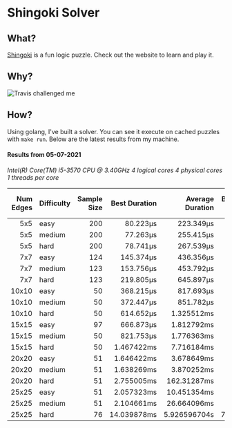 # Shingoki Solver

## What?
[Shingoki](https://www.puzzle-shingoki.com) is a fun logic puzzle. Check out the website to learn and play it.

## Why?

![Travis challenged me](https://user-images.githubusercontent.com/23204038/112846696-f1f1fb00-906b-11eb-9693-3130ce4e78d7.png)

## How?

Using golang, I've built a solver. You can see it execute on cached puzzles with `make run`. Below are the latest results from my machine.

</startResults>

#### Results from 05-07-2021

_Intel(R) Core(TM) i5-3570 CPU @ 3.40GHz_
_4 logical cores_
_4 physical cores_
_1 threads per core_

|Num Edges|Difficulty|Sample Size|Best Duration|Average Duration|Best Allocations (KB)|Average Allocations (KB)|Average Garbage Collections|Average GC Pause|
|-:|-|-:|-:|-:|-:|-:|-:|-:|
|5x5|easy|200|80.223µs|223.349µs|10849.867|54.249|0.00|0s|
|5x5|medium|200|77.263µs|255.415µs|11572.008|57.860|0.00|0s|
|5x5|hard|200|78.741µs|267.539µs|11995.195|59.976|0.00|0s|
|7x7|easy|124|145.374µs|436.356µs|13138.203|105.953|0.00|0s|
|7x7|medium|123|153.756µs|453.792µs|13110.430|106.589|0.00|0s|
|7x7|hard|123|219.805µs|645.897µs|16900.695|137.404|0.00|0s|
|10x10|easy|50|368.215µs|817.693µs|10736.375|214.727|0.00|0s|
|10x10|medium|50|372.447µs|851.782µs|10937.023|218.740|0.00|0s|
|10x10|hard|50|614.652µs|1.325512ms|18036.516|360.730|0.00|0s|
|15x15|easy|97|666.873µs|1.812792ms|58897.367|607.189|0.00|0s|
|15x15|medium|50|821.753µs|1.776363ms|28943.969|578.879|0.00|0s|
|15x15|hard|50|1.467422ms|7.716184ms|329705.297|6594.106|0.44|83.881µs|
|20x20|easy|51|1.646422ms|3.678649ms|123714.734|2425.779|0.10|18.232µs|
|20x20|medium|51|1.638269ms|3.870252ms|124037.258|2432.103|0.10|23.216µs|
|20x20|hard|51|2.755005ms|162.31287ms|11509386.883|225674.253|17.96|2.425415ms|
|25x25|easy|51|2.057323ms|10.451354ms|629709.906|12347.253|0.73|161.615µs|
|25x25|medium|51|2.104661ms|26.664096ms|1555579.672|30501.562|1.82|681.66µs|
|25x25|hard|76|14.039878ms|5.926596704s|715952173.430|9420423.335|540.29|57.181294ms|
